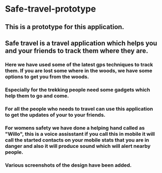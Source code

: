 # Safe-travel-prototype

## This is a prototype for this application.

## Safe travel is a travel application which helps you and your friends to track them where they are. 

### Here we have used some of the latest gps techniques to track them. If you are lost some where in the woods, we have some options to get you from the woods. 

### Especially for the trekking people need some gadgets which help them to go and come. 

### For all the people who needs to travel can use this application to get the updates of your to your friends. 

### For womens safety we have done a helping hand called as "Willo", this is a voice assisstant if you call this in mobile it will call the started contacts on your mobile stats that you are in danger and also it will produce sound which will alert nearby people.  

### Various screenshots of the design have been added.

